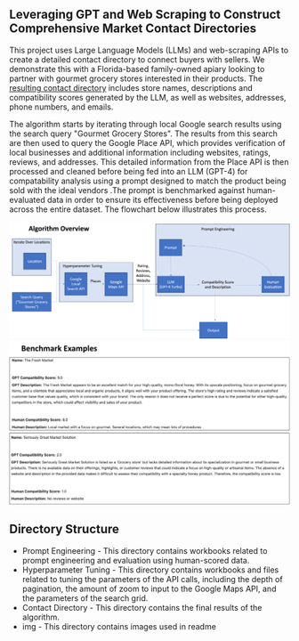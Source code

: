 ## Leveraging GPT and Web Scraping to Construct Comprehensive Market Contact Directories

This project uses Large Language Models (LLMs) and web-scraping APIs to create a detailed contact directory to connect buyers with sellers. We demonstrate this with a Florida-based family-owned apiary looking to partner with gourmet grocery stores interested in their products. The [resulting contact directory](https://chat.openai.com/c/link) includes store names, descriptions and compatibility scores generated by the LLM, as well as websites, addresses, phone numbers, and emails.

The algorithm starts by iterating through local Google search results using the search query "Gourmet Grocery Stores". The results from this search are then used to query the Google Place API, which provides verification of local businesses and additional information including websites, ratings, reviews, and addresses. This detailed information from the Place API is then processed and cleaned before being fed into an LLM (GPT-4) for compatability analysis using a prompt designed to match the product being sold with the ideal vendors .The prompt is benchmarked against human-evaluated data in order to ensure its effectiveness before being deployed across the entire dataset. The flowchart below illustrates this process.

<img src = "img/algorithm overview 2.png" width = 850>

<img src = "img/benchmark_examples.png" width=750>

## Directory Structure

- Prompt Engineering - This directory contains workbooks related to prompt engineering and evaluation using human-scored data.
- Hyperparameter Tuning - This directory contains workbooks and files related to tuning the parameters of the API calls, including the depth of pagination, the amount of zoom to input to the Google Maps API, and the parameters of the search grid.
- Contact Directory - This directory contains the final results of the algorithm.
- img - This directory contains images used in readme